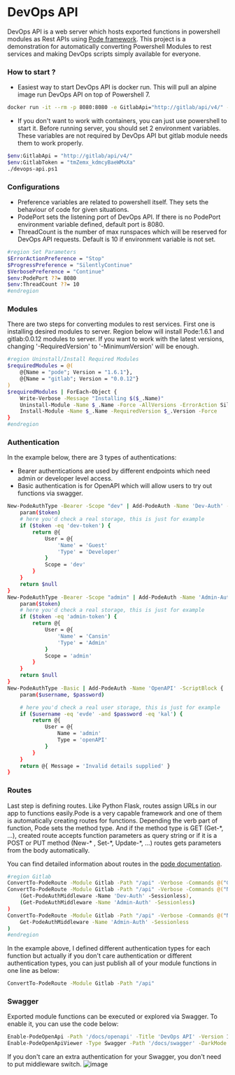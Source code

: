 # DevOps API
DevOps API is a web server which hosts exported functions in powershell modules as Rest APIs using [Pode framework](https://badgerati.github.io/Pode/). 
This project is a demonstration for automatically converting Powershell Modules to rest services and making DevOps scripts simply available for everyone.

### How to start ?

 - Easiest way to start DevOps API is docker run. This will pull an alpine image run DevOps API on top of Powershell 7.

```sh
docker run -it --rm -p 8080:8080 -e GitlabApi="http://gitlab/api/v4/" -e GitlabToken="tmZemx_kdmcyBaeWMxXa" -d cnsn/devops-api:latest
```
- If you don't want to work with containers, you can just use powershell to start it. Before running server, you should set 2 environment variables. These variables are not required by DevOps API but gitlab module needs them to work properly.
```sh
$env:GitlabApi = "http://gitlab/api/v4/"
$env:GitlabToken = "tmZemx_kdmcyBaeWMxXa"
./devops-api.ps1
```

### Configurations
- Preference variables are related to powershell itself. They sets the behaviour of code for given situations.
- PodePort sets the listening port of DevOps API. If there is no PodePort environment variable defined, default port is 8080.
- ThreadCount is the number of max runspaces which will be reserved for DevOps API requests. Default is 10 if environment variable is not set. 
```sh
#region Set Parameters
$ErrorActionPreference = "Stop"
$ProgressPreference = "SilentlyContinue"
$VerbosePreference = "Continue"
$env:PodePort ??= 8080
$env:ThreadCount ??= 10
#endregion
```
### Modules
There are two steps for converting modules to rest services. First one is installing desired modules to server. Region below will install Pode:1.6.1 and gitlab:0.0.12 modules to server. If you want to work with the latest versions, changing '-RequiredVersion' to '-MinimumVersion' will be enough. 

```sh
#region Uninstall/Install Required Modules
$requiredModules = @(
    @{Name = "pode"; Version = "1.6.1"},
    @{Name = "gitlab"; Version = "0.0.12"}
) 
$requiredModules | ForEach-Object {
    Write-Verbose -Message "Installing $($_.Name)"
    Uninstall-Module -Name $_.Name -Force -AllVersions -ErrorAction SilentlyContinue
    Install-Module -Name $_.Name -RequiredVersion $_.Version -Force
}
#endregion
```
### Authentication
In the example below, there are 3 types of authentications:
- Bearer authentications are used by different endpoints which need admin or developer level access. 
- Basic authentication is for OpenAPI which will allow users to try out functions via swagger.

```sh
New-PodeAuthType -Bearer -Scope "dev" | Add-PodeAuth -Name 'Dev-Auth' -ScriptBlock {
    param($token)
    # here you'd check a real storage, this is just for example
    if ($token -eq 'dev-token') {
        return @{
            User = @{
                'Name' = 'Guest'
                'Type' = 'Developer'
            }
            Scope = 'dev'
        }
    }
    return $null
}
New-PodeAuthType -Bearer -Scope "admin" | Add-PodeAuth -Name 'Admin-Auth' -ScriptBlock {
    param($token)
    # here you'd check a real storage, this is just for example
    if ($token -eq 'admin-token') {
        return @{
            User = @{
                'Name' = 'Cansin'
                'Type' = 'Admin'
            }
            Scope = 'admin'
        }
    }
    return $null
}
New-PodeAuthType -Basic | Add-PodeAuth -Name 'OpenAPI' -ScriptBlock {
    param($username, $password)

    # here you'd check a real user storage, this is just for example
    if ($username -eq 'evde' -and $password -eq 'kal') {
        return @{
            User = @{
                Name = 'admin'
                Type = 'openAPI'
            }
        }
    }
    return @{ Message = 'Invalid details supplied' }
}
```
### Routes
Last step is defining routes. Like Python Flask, routes assign URLs in our app to functions easily.Pode is a very capable framework and one of them is automatically creating routes for functions. 
Depending the verb part of function, Pode sets the method type. And if the method type is GET (Get-\*, ...), created route accepts function parameters as query string or if it is a POST or PUT method (New-\* , Set-\*, Update-\*, ...) routes gets parameters from the body automatically. 

You can find detailed information about routes in the [pode documentation](https://badgerati.github.io/Pode/Tutorials/Routes/Utilities/FunctionsAndModules/).

```sh
#region Gitlab
ConvertTo-PodeRoute -Module Gitlab -Path "/api" -Verbose -Commands @("Get-GitlabGroups")
ConvertTo-PodeRoute -Module Gitlab -Path "/api" -Verbose -Commands @("New-GitlabProject") -Middleware @(
    (Get-PodeAuthMiddleware -Name 'Dev-Auth' -Sessionless), 
    (Get-PodeAuthMiddleware -Name 'Admin-Auth' -Sessionless) 
)
ConvertTo-PodeRoute -Module Gitlab -Path "/api" -Verbose -Commands @("New-GitlabGroup") -Middleware (
    Get-PodeAuthMiddleware -Name 'Admin-Auth' -Sessionless
)
#endregion
```

In the example above, I defined different authentication types for each function but actually if you don't care authentication or different authentication types, you can just publish all of your module functions in one line as below:
```sh
ConvertTo-PodeRoute -Module Gitlab -Path "/api"
```

### Swagger
Exported module functions can be executed or explored via Swagger. To enable it, you can use the code below:
```sh
Enable-PodeOpenApi -Path '/docs/openapi' -Title 'DevOps API' -Version 1.0.0 
Enable-PodeOpenApiViewer -Type Swagger -Path '/docs/swagger' -DarkMode -Middleware (Get-PodeAuthMiddleware -Name "OpenAPI" -Sessionless)
```
If you don't care an extra authentication for your Swagger, you don't need to put middleware switch.
![image](https://user-images.githubusercontent.com/23384662/77652232-fc704500-6f7e-11ea-8ec1-1489d02679b0.png)

